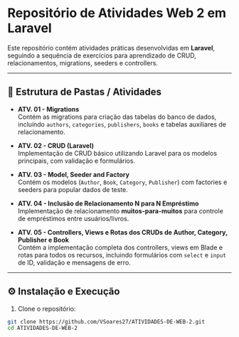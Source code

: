 # Repositório de Atividades Web 2 em Laravel

Este repositório contém atividades práticas desenvolvidas em **Laravel**, seguindo a sequência de exercícios para aprendizado de CRUD, relacionamentos, migrations, seeders e controllers.

---

## 📂 Estrutura de Pastas / Atividades

- **ATV. 01 - Migrations**  
  Contém as migrations para criação das tabelas do banco de dados, incluindo `authors`, `categories`, `publishers`, `books` e tabelas auxiliares de relacionamento.

- **ATV. 02 - CRUD (Laravel)**  
  Implementação de CRUD básico utilizando Laravel para os modelos principais, com validação e formulários.

- **ATV. 03 - Model, Seeder and Factory**  
  Contém os modelos (`Author`, `Book`, `Category`, `Publisher`) com factories e seeders para popular dados de teste.

- **ATV. 04 - Inclusão de Relacionamento N para N Empréstimo**  
  Implementação de relacionamento **muitos-para-muitos** para controle de empréstimos entre usuários/livros.

- **ATV. 05 - Controllers, Views e Rotas dos CRUDs de Author, Category, Publisher e Book**  
  Contém a implementação completa dos controllers, views em Blade e rotas para todos os recursos, incluindo formulários com `select` e `input` de ID, validação e mensagens de erro.

---

## ⚙️ Instalação e Execução

1. Clone o repositório:

```bash
git clone https://github.com/VSoares27/ATIVIDADES-DE-WEB-2.git
cd ATIVIDADES-DE-WEB-2
